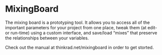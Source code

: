 MixingBoard
===========

The mixing board is a prototyping tool. It allows you to access all of the important parameters for your project from one place, tweak them (at edit- or run-time) using a custom interface, and save/load “mixes” that preserve the relationships between your variables. 

Check out the manual at thinkrad.net/mixingboard in order to get storted.
